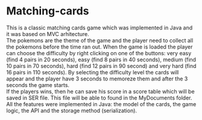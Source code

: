 # Matching-cards

This is a classic matching cards game which was implemented in Java and it was based on MVC arhitecture. <br/>
The pokemons are the theme of the game and the player need to collect all the pokemons before the time ran out. When the game is loaded the player can choose the difficulty by right clicking on one of the buttons: very easy (find 4 pairs in 20 seconds), easy (find 8 pairs in 40 seconds), medium (find 10 pairs in 70 seconds), hard (find 12 pairs in 90 second) and very hard (find 16 pairs in 110 seconds). By selecting the difficulty level the cards will appear and the player have 3 seconds to memoreze them and after the 3 seconds the game starts. <br/>
If the players wins, then he can save his score in a score table which will be saved in SER file. This file will be able to found in the MyDocuments folder. <br/>
All the features were implemented in Java: the model of the cards, the game logic, the API and the storage method (serialization).
